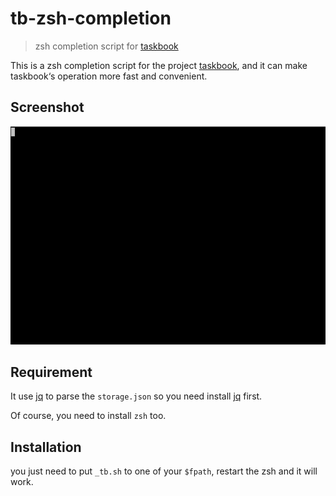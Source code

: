 # tb-zsh-completion

> zsh completion script for [taskbook](https://github.com/klaussinani/taskbook)

This is a zsh completion script for the project [taskbook](https://github.com/klaussinani/taskbook), and it can make taskbook‘s operation more fast and convenient.

## Screenshot

![](https://github.com/CuberL/tb-zsh-completion/blob/master/tty.gif?raw=true)

## Requirement

It use [jq](https://stedolan.github.io/jq/) to parse the `storage.json` so you need install [jq](https://stedolan.github.io/jq/) first. 

Of course, you need to install `zsh` too.

## Installation

you just need to put `_tb.sh` to one of your `$fpath`, restart the zsh and it will work.

